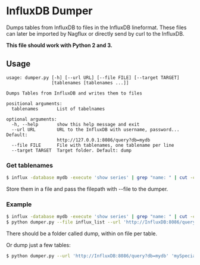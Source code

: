 # InfluxDB Dumper
Dumps tables from InfluxDB to files in the InfluxDB lineformat. These files can later be imported by Nagflux or directly send by curl to the InfluxDB.

**This file should work with Python 2 and 3.**

## Usage
```
usage: dumper.py [-h] [--url URL] [--file FILE] [--target TARGET]
                 [tablenames [tablenames ...]]

Dumps Tables from InfluxDB and writes them to files

positional arguments:
  tablenames       List of tabelnames

optional arguments:
  -h, --help       show this help message and exit
  --url URL        URL to the InfluxDB with username, password... Default:
                   http://127.0.0.1:8086/query?db=mydb
  --file FILE      File with tablenames, one tablename per line
  --target TARGET  Target folder. Default: dump
```
### Get tablenames
``` bash
$ influx -database mydb -execute 'show series' | grep "name: " | cut -c 7-
```
Store them in a file and pass the filepath with --file to the dumper.

### Example
``` bash
$ influx -database mydb -execute 'show series' | grep "name: " | cut -c 7- > influx_list
$ python dumper.py --file influx_list --url 'http://InfluxDB:8086/query?db=mydb'
```
There should be a folder called dump, within on file per table.

Or dump just a few tables:
``` bash
$ python dumper.py --url 'http://InfluxDB:8086/query?db=mydb' 'mySpecialTable1' 'mySpecialTable2'
```
